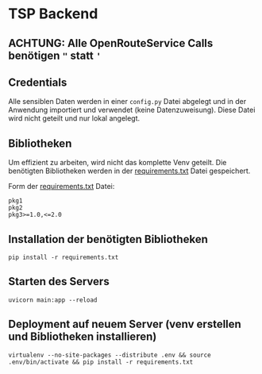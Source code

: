 # TSP Backend

## ACHTUNG: Alle OpenRouteService Calls benötigen `"` statt `'`

## Credentials
Alle sensiblen Daten werden in einer `config.py` Datei abgelegt und in der Anwendung importiert und verwendet (keine Datenzuweisung). Diese Datei wird nicht geteilt und nur lokal angelegt.

## Bibliotheken
Um effizient zu arbeiten, wird nicht das komplette Venv geteilt. Die benötigten Bibliotheken werden in der [requirements.txt](requirements.txt) 
Datei gespeichert.

Form der [requirements.txt](requirements.txt) Datei:

    pkg1
    pkg2
    pkg3>=1.0,<=2.0

## Installation der benötigten Bibliotheken
    pip install -r requirements.txt

## Starten des Servers
    uvicorn main:app --reload

## Deployment auf neuem Server (venv erstellen und Bibliotheken installieren)
    virtualenv --no-site-packages --distribute .env && source .env/bin/activate && pip install -r requirements.txt